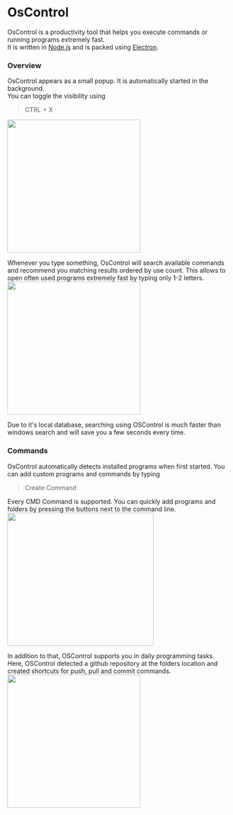 # OsControl

OsControl is a productivity tool that helps you execute commands or running programs extremely fast.<br>
It is written in [Node.js](https://nodejs.org/en/) and is packed using [Electron](https://www.electronjs.org/).

### Overview
OsControl appears as a small popup. It is automatically started in the background. <br>
You can toggle the visibility using
>CTRL + X
<img src="https://overview-ow.com/saphirah/Control1.png" width="300" height="300">

Whenever you type something, OsControl will search available commands and recommend you matching results ordered by use count.
This allows to open often used programs extremely fast by typing only 1-2 letters.<br>
<img src="https://overview-ow.com/saphirah/Control2.png" width="300" height="300">

Due to it's local database, searching using OSControl is much faster than windows search and will save you a few seconds every time.<br>

### Commands
OsControl automatically detects installed programs when first started. You can add custom programs and commands by typing 
>Create Command

Every CMD Command is supported. You can quickly add programs and folders by pressing the buttons next to the command line.<br>
<img src="https://overview-ow.com/saphirah/Control3.png" width="330" height="300">

In addition to that, OSControl supports you in daily programming tasks.
Here, OSControl detected a github repository at the folders location and created shortcuts for push, pull and commit commands.<br>
<img src="https://overview-ow.com/saphirah/Control4.png" width="300" height="300">
